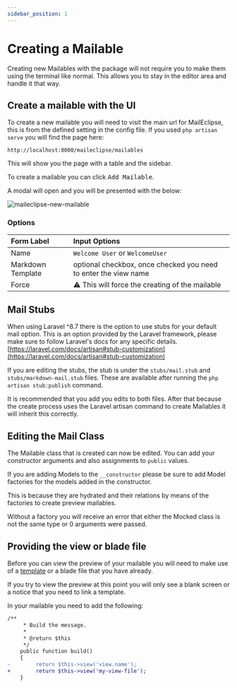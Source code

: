 ```yaml
---
sidebar_position: 1
---
```


# Creating a Mailable

Creating new Mailables with the package will not require you to make them using the terminal like normal. This allows you to stay in the editor area and handle it that way.

## Create a mailable with the UI

To create a new mailable you will need to visit the main url for MailEclipse, this is from the defined setting in the config file. If you used `php artisan serve` you will find the page here:

`http://localhost:8000/maileclipse/mailables`

This will show you the page with a table and the sidebar.

To create a mailable you can click <kbd>Add Mailable</kbd>.

A modal will open and you will be presented with the below:

![maileclipse-new-mailable](https://i.imgur.com/AiMEtY0.png)

### Options

| Form Label | Input Options |
|:----|:------|
| Name | `Welcome User` or `WelcomeUser` |
| Markdown Template | optional checkbox, once checked you need to enter the view name |
| Force | ⚠️ This will force the creating of the mailable |

## Mail Stubs

When using Laravel ^8.7 there is the option to use stubs for your default mail option. This is an option provided by the Laravel framework, please make sure to follow Laravel's docs for any specific details. [https://laravel.com/docs/artisan#stub-customization](https://laravel.com/docs/artisan#stub-customization)

If you are editing the stubs, the stub is under the `stubs/mail.stub` and `stubs/markdown-mail.stub` files. These are available after running the `php artisan stub:publish` command.

It is recommended that you add you edits to both files. After that because the create process uses the Laravel artisan command to create Mailables it will inherit this correctly.

## Editing the Mail Class

The Mailable class that is created can now be edited. You can add your constructor arguments and also assignments to `public` values.

If you are adding Models to the `__constructor` please be sure to add Model factories for the models added in the constructor.

This is because they are hydrated and their relations by means of the factories to create preview mailables.

Without a factory you will receive an error that either the Mocked class is not the same type or 0 arguments were passed.

## Providing the view or blade file

Before you can view the preview of your mailable you will need to make use of a [template](/guides/create-a-template) or a blade file that you have already.

If you try to view the preview at this point you will only see a blank screen or a notice that you need to link a template.

In your mailable you need to add the following:

```diff
/**
     * Build the message.
     *
     * @return $this
     */
    public function build()
    {
-        return $this->view('view.name');
+        return $this->view('my-view-file');
    }
```
